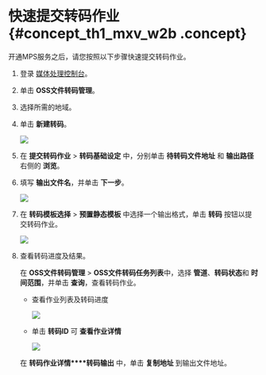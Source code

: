 # 快速提交转码作业 {#concept_th1_mxv_w2b .concept}

开通MPS服务之后，请您按照以下步骤快速提交转码作业。

1.  登录 [媒体处理控制台](https://mts.console.aliyun.com/?spm=5176.2020520001.1001.112.unHR5O#/mts/oss)。
2.  单击 **OSS文件转码管理**。
3.  选择所需的地域。
4.  单击 **新建转码**。

    ![](http://static-aliyun-doc.oss-cn-hangzhou.aliyuncs.com/assets/img/11350/15391582609893_zh-CN.png)

5.  在 **提交转码作业** \> **转码基础设定** 中，分别单击 **待转码文件地址** 和 **输出路径** 右侧的 **浏览**。
6.  填写 **输出文件名**，并单击 **下一步**。

    ![](http://static-aliyun-doc.oss-cn-hangzhou.aliyuncs.com/assets/img/11350/15391582609894_zh-CN.png)

7.  在 **转码模板选择** \> **预置静态模板** 中选择一个输出格式，单击 **转码** 按钮以提交转码作业。

    ![](http://static-aliyun-doc.oss-cn-hangzhou.aliyuncs.com/assets/img/11350/15391582609895_zh-CN.png)

8.  查看转码进度及结果。

    在 **OSS文件转码管理** \> **OSS文件转码任务列表**中，选择 **管道**、**转码状态**和 **时间范围**，并单击 **查询**，查看转码作业。

    -   查看作业列表及转码进度

        ![](http://static-aliyun-doc.oss-cn-hangzhou.aliyuncs.com/assets/img/11350/15391582609896_zh-CN.png)

    -   单击 **转码ID** 可 **查看作业详情**

        ![](http://static-aliyun-doc.oss-cn-hangzhou.aliyuncs.com/assets/img/11350/15391582609897_zh-CN.png)

    在 **转码作业详情****转码输出** 中，单击 **复制地址** 到输出文件地址。


